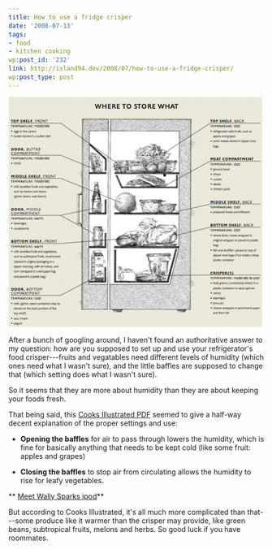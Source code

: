 ```yaml
---
title: How to use a fridge crisper
date: '2008-07-13'
tags:
- food
- kitchen cooking
wp:post_id: '232'
link: http://island94.dev/2008/07/how-to-use-a-fridge-crisper/
wp:post_type: post
---
```


![](2008-07-13-How-to-use-a-fridge-crisper/fridge-500x453.png "fridge")

After a bunch of googling around, I haven't found an authoritative answer to my question: how are you supposed to set up and use your refrigerator's food crisper---fruits and vegatables need different levels of humidity (which ones need what I wasn't sure), and the little baffles are supposed to change that (which setting does what I wasn't sure).

So it seems that they are more about humidity than they are about keeping your foods fresh.

That being said, this [Cooks Illustrated PDF](http://www.google.com/url?sa=t&ct=res&cd=6&url=http%3A%2F%2Fwww.cooksillustrated.com%2Fimages%2Fdocument%2Fhowto%2FMA01_ILRefrigerator.pdf&ei=ucB6SOK_Mo-sedzm0BM&usg=AFQjCNHC4Mj96IEr34myeqlfYqRnYRVSNg&sig2=82wwUpKvN85GZZ6emhy1lg) seemed to give a half-way decent explanation of the proper settings and use:

- **Opening the baffles** for air to pass through lowers the humidity, which is fine for basically anything that needs to be kept cold (like some fruit: apples and grapes)

- **Closing the baffles** to stop air from circulating allows the humidity to rise for leafy vegetables.

** [Meet Wally Sparks ipod](http://utero.pe/?meet_wally_sparks)**

But according to Cooks Illustrated, it's all much more complicated than that---some produce like it warmer than the crisper may provide, like green beans, subtropical fruits, melons and herbs. So good luck if you have roommates.